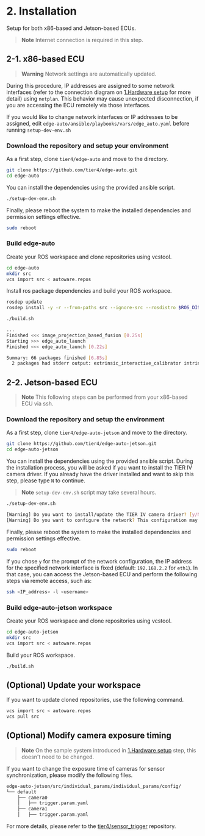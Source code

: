# 2. Installation

Setup for both x86-based and Jetson-based ECUs.

> **Note**
> Internet connection is required in this step.

## 2-1. x86-based ECU

> **Warning**
> Network settings are automatically updated.

During this procedure, IP addresses are assigned to some network interfaces (refer to the connection diagram on [1.Hardware setup](01_hardware_setup.md) for more detail) using `netplan`.
This behavior may cause unexpected disconnection, if you are accessing the ECU remotely via those interfaces.

If you would like to change network interfaces or IP addresses to be assigned, edit `edge-auto/ansible/playbooks/vars/edge_auto.yaml` before running `setup-dev-env.sh`

### Download the repository and setup your environment

As a first step, clone `tier4/edge-auto` and move to the directory.

```sh
git clone https://github.com/tier4/edge-auto.git
cd edge-auto
```

You can install the dependencies using the provided ansible script.

```sh
./setup-dev-env.sh
```

Finally, please reboot the system to make the installed dependencies and permission settings effective.

```sh
sudo reboot
```

### Build edge-auto

Create your ROS workspace and clone repositories using vcstool.

```sh
cd edge-auto
mkdir src
vcs import src < autoware.repos
```

Install ros package dependencies and build your ROS workspace.

```sh
rosdep update
rosdep install -y -r --from-paths src --ignore-src --rosdistro $ROS_DISTRO

./build.sh

...
Finished <<< image_projection_based_fusion [0.25s]
Starting >>> edge_auto_launch
Finished <<< edge_auto_launch [0.22s]

Summary: 66 packages finished [6.85s]
  2 packages had stderr output: extrinsic_interactive_calibrator intrinsic_camera_calibrator
```

## 2-2. Jetson-based ECU

> **Note**
> This following steps can be performed from your x86-based ECU via ssh.

### Download the repository and setup the environment

As a first step, clone `tier4/edge-auto-jetson` and move to the directory.

```sh
git clone https://github.com/tier4/edge-auto-jetson.git
cd edge-auto-jetson
```

You can install the dependencies using the provided ansible script.
During the installation process, you will be asked if you want to install the TIER IV camera driver.
If you already have the driver installed and want to skip this step, please type `N` to continue.

> **Note**
> `setup-dev-env.sh` script may take several hours.

```sh
./setup-dev-env.sh

[Warning] Do you want to install/update the TIER IV camera driver? [y/N]:
[Warning] Do you want to configure the network? This configuration may overwrite the IP address of the specific network interface [y/N]:
```

Finally, please reboot the system to make the installed dependencies and permission settings effective.

```sh
sudo reboot
```

If you chose `y` for the prompt of the network configuration,
the IP address for the specified network interface is fixed (default: `192.168.2.2` for `eth1`).
In that case, you can access the Jetson-based ECU and perform the following steps via remote access, such as:
```sh
ssh <IP_address> -l <username>
```

### Build edge-auto-jetson workspace

Create your ROS workspace and clone repositories using vcstool.

```sh
cd edge-auto-jetson
mkdir src
vcs import src < autoware.repos
```

Build your ROS workspace.

```sh
./build.sh
```

## (Optional) Update your workspace

If you want to update cloned repositories, use the following command.

```sh
vcs import src < autoware.repos
vcs pull src
```

## (Optional) Modify camera exposure timing

> **Note**
> On the sample system introduced in [1.Hardware setup](01_hardware_setup.md) step, this doesn't need to be changed.

If you want to change the exposure time of cameras for sensor synchronization, please modify the following files.

```sh
edge-auto-jetson/src/individual_params/individual_params/config/
└── default
    ├── camera0
    │   ├── trigger.param.yaml
    ├── camera1
    │   ├── trigger.param.yaml
```

For more details, please refer to the [tier4/sensor_trigger](https://github.com/tier4/sensor_trigger) repository.
